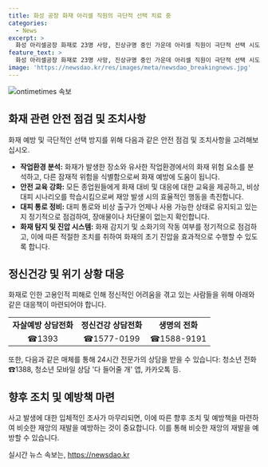 ```yaml
---
title: 화성 공장 화재 아리셀 직원의 극단적 선택 치료 중
categories:
  - News
excerpt: >
  화성 아리셀공장 화재로 23명 사망, 진상규명 중인 가운데 아리셀 직원이 극단적 선택 시도. 소방·경찰 당국이 화재 원인 등 조사 중. 화재 후 대피통로 상태 등 혐의로 5명 입건. 고용부, 압수수색 후 분석 진행 중. 자살예방 상담전화를 소개하며 사고 관련 조사 소식을 전하고 있다.
feature_text: >
  화성 아리셀공장 화재로 23명 사망, 진상규명 중인 가운데 아리셀 직원이 극단적 선택 시도. 소방·경찰 당국이 화재 원인 등 조사 중. 화재 후 대피통로 상태 등 혐의로 5명 입건. 고용부, 압수수색 후 분석 진행 중. 자살예방 상담전화를 소개하며 사고 관련 조사 소식을 전하고 있다.
image: 'https://newsdao.kr/res/images/meta/newsdao_breakingnews.jpg'
---
```


<p><img src="https://newsdao.kr/res/images/meta/newsdao_breakingnews.jpg" alt="ontimetimes 속보" /></p>

<h2 data-ke-size="size26">화재 관련 안전 점검 및 조치사항</h2>

<p data-ke-size="size16">화재 예방 및 극단적인 선택 방지를 위해 다음과 같은 안전 점검 및 조치사항을 고려해보십시오.</p>

<ul>
  <li><b>작업환경 분석:</b> 화재가 발생한 장소와 유사한 작업환경에서의 화재 위험 요소를 분석하고, 다른 잠재적 위험을 식별함으로써 화재 예방에 도움이 됩니다.</li>
  <li><b>안전 교육 강화:</b> 모든 종업원들에게 화재 대비 및 대응에 대한 교육을 제공하고, 비상 대피 시나리오를 학습시킴으로써 재앙 발생 시의 효율적인 행동을 촉진합니다.</li>
  <li><b>대피 통로 정비:</b> 대피 통로와 비상 출구가 언제나 사용 가능한 상태로 유지되고 있는지 정기적으로 점검하여, 장애물이나 차단물이 없는지 확인합니다.</li>
  <li><b>화재 탐지 및 진압 시스템:</b> 화재 감지기 및 소화기의 작동 여부를 정기적으로 점검하고, 이에 따른 적절한 조치를 취하여 화재의 초기 진압을 효과적으로 수행할 수 있도록 합니다.</li>
</ul>

<h2 data-ke-size="size26">정신건강 및 위기 상황 대응</h2>

<p data-ke-size="size16">화재로 인한 고용인적 피해로 인해 정신적인 어려움을 겪고 있는 사람들을 위해 아래와 같은 대응책이 마련되어야 합니다.</p>

<table>
  <tr>
    <td style="text-align: center; height: 17px;"><b>자살예방 상담전화</b></td>
    <td style="text-align: center; height: 17px;"><b>정신건강 상담전화</b></td>
    <td style="text-align: center; height: 17px;"><b>생명의 전화</b></td>
  </tr>
  <tr>
    <td style="text-align: center;">☎1393</td>
    <td style="text-align: center;">☎1577-0199</td>
    <td style="text-align: center;">☎1588-9191</td>
  </tr>
</table>

<p data-ke-size="size16">또한, 다음과 같은 매체를 통해 24시간 전문가의 상담을 받을 수 있습니다: 청소년 전화 ☎1388, 청소년 모바일 상담 '다 들어줄 개' 앱, 카카오톡 등.</p>

<h2 data-ke-size="size26">향후 조치 및 예방책 마련</h2>

<p data-ke-size="size16">사고 발생에 대한 입체적인 조사가 마무리되면, 이에 따른 향후 조치 및 예방책을 마련하여 비슷한 재앙의 재발을 예방하는 것이 중요합니다. 이를 통해 비슷한 재앙의 재발을 예방할 수 있습니다.</p>
실시간 뉴스 속보는, <a href="https://newsdao.kr" rel="dofollow">https://newsdao.kr</a>


